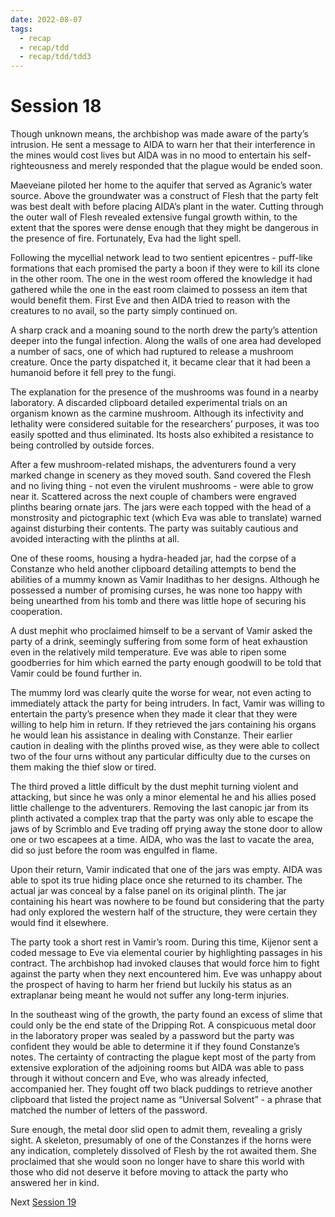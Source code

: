 ```yaml
---
date: 2022-08-07
tags:
  - recap
  - recap/tdd
  - recap/tdd/tdd3
---
```

# Session 18

Though unknown means, the archbishop was made aware of the party’s intrusion. He sent a message to AIDA to warn her that their interference in the mines would cost lives but AIDA was in no mood to entertain his self-righteousness and merely responded that the plague would be ended soon.

Maeveiane piloted her home to the aquifer that served as Agranic’s water source. Above the groundwater was a construct of Flesh that the party felt was best dealt with before placing AIDA’s plant in the water. Cutting through the outer wall of Flesh revealed extensive fungal growth within, to the extent that the spores were dense enough that they might be dangerous in the presence of fire. Fortunately, Eva had the light spell.

Following the mycellial network lead to two sentient epicentres - puff-like formations that each promised the party a boon if they were to kill its clone in the other room. The one in the west room offered the knowledge it had gathered while the one in the east room claimed to possess an item that would benefit them. First Eve and then AIDA tried to reason with the creatures to no avail, so the party simply continued on.

A sharp crack and a moaning sound to the north drew the party’s attention deeper into the fungal infection. Along the walls of one area had developed a number of sacs, one of which had ruptured to release a mushroom creature. Once the party dispatched it, it became clear that it had been a humanoid before it fell prey to the fungi.

The explanation for the presence of the mushrooms was found in a nearby laboratory. A discarded clipboard detailed experimental trials on an organism known as the carmine mushroom. Although its infectivity and lethality were considered suitable for the researchers’ purposes, it was too easily spotted and thus eliminated. Its hosts also exhibited a resistance to being controlled by outside forces.

After a few mushroom-related mishaps, the adventurers found a very marked change in scenery as they moved south. Sand covered the Flesh and no living thing - not even the virulent mushrooms - were able to grow near it. Scattered across the next couple of chambers were engraved plinths bearing ornate jars. The jars were each topped with the head of a monstrosity and pictographic text (which Eva was able to translate) warned against disturbing their contents. The party was suitably cautious and avoided interacting with the plinths at all.

One of these rooms, housing a hydra-headed jar, had the corpse of a Constanze who held another clipboard detailing attempts to bend the abilities of a mummy known as Vamir Inadithas to her designs. Although he possessed a number of promising curses, he was none too happy with being unearthed from his tomb and there was little hope of securing his cooperation.

A dust mephit who proclaimed himself to be a servant of Vamir asked the party of a drink, seemingly suffering from some form of heat exhaustion even in the relatively mild temperature. Eve was able to ripen some goodberries for him which earned the party enough goodwill to be told that Vamir could be found further in.

The mummy lord was clearly quite the worse for wear, not even acting to immediately attack the party for being intruders. In fact, Vamir was willing to entertain the party’s presence when they made it clear that they were willing to help him in return. If they retrieved the jars containing his organs he would lean his assistance in dealing with Constanze. Their earlier caution in dealing with the plinths proved wise, as they were able to collect two of the four urns without any particular difficulty due to the curses on them making the thief slow or tired.

The third proved a little difficult by the dust mephit turning violent and attacking, but since he was only a minor elemental he and his allies posed little challenge to the adventurers. Removing the last canopic jar from its plinth activated a complex trap that the party was only able to escape the jaws of by Scrimblo and Eve trading off prying away the stone door to allow one or two escapees at a time. AIDA, who was the last to vacate the area, did so just before the room was engulfed in flame.

Upon their return, Vamir indicated that one of the jars was empty. AIDA was able to spot its true hiding place once she returned to its chamber. The actual jar was conceal by a false panel on its original plinth. The jar containing his heart was nowhere to be found but considering that the party had only explored the western half of the structure, they were certain they would find it elsewhere.

The party took a short rest in Vamir’s room. During this time, Kijenor sent a coded message to Eve via elemental courier by highlighting passages in his contract. The archbishop had invoked clauses that would force him to fight against the party when they next encountered him. Eve was unhappy about the prospect of having to harm her friend but luckily his status as an extraplanar being meant he would not suffer any long-term injuries.

In the southeast wing of the growth, the party found an excess of slime that could only be the end state of the Dripping Rot. A conspicuous metal door in the laboratory proper was sealed by a password but the party was confident they would be able to determine it if they found Constanze’s notes. The certainty of contracting the plague kept most of the party from extensive exploration of the adjoining rooms but AIDA was able to pass through it without concern and Eve, who was already infected, accompanied her. They fought off two black puddings to retrieve another clipboard that listed the project name as “Universal Solvent” - a phrase that matched the number of letters of the password.

Sure enough, the metal door slid open to admit them, revealing a grisly sight. A skeleton, presumably of one of the Constanzes if the horns were any indication, completely dissolved of Flesh by the rot awaited them. She proclaimed that she would soon no longer have to share this world with those who did not deserve it before moving to attack the party who answered her in kind.

Next
[Session 19](Recaps/Auril%20Adventures/Campaign%203%20-%20A%20Wasteland%20of%20Flesh/Session%2019.md)